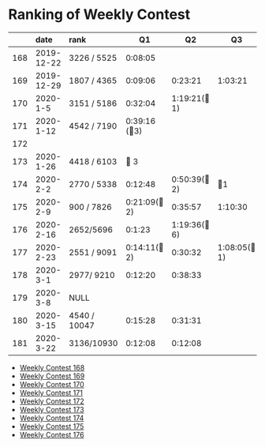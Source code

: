 # Ranking of Weekly Contest



|     | date       | rank         | Q1                | Q2              | Q3               | Q4  |
|:--- |:---------- |:------------ | ----------------- | --------------- | ---------------- | --- |
| 168 | 2019-12-22 | 3226 / 5525  | 0:08:05           |                 |                  |     |
| 169 | 2019-12-29 | 1807 / 4365  | 0:09:06           | 0:23:21         | 1:03:21          |     |
| 170 | 2020-1-5   | 3151 / 5186  | 0:32:04           | 1:19:21(:bug:1) |                  |     |
| 171 | 2020-1-12  | 4542 / 7190  | 0:39:16  (:bug:3) |                 |                  |     |
| 172 |            |              |                   |                 |                  |     |
| 173 | 2020-1-26  | 4418 / 6103  | :bug: 3           |                 |                  |     |
| 174 | 2020-2-2   | 2770 / 5338  | 0:12:48           | 0:50:39(:bug:2) | :bug:1           |     |
| 175 | 2020-2-9   | 900 / 7826   | 0:21:09(:bug: 2)  | 0:35:57         | 1:10:30          |     |
| 176 | 2020-2-16  | 2652/5696    | 0:1:23            | 1:19:36(:bug:6) |                  |     |
| 177 | 2020-2-23  | 2551 / 9091  | 0:14:11(:bug: 2)  | 0:30:32         | 1:08:05(:bug: 1) |     |
| 178 | 2020-3-1   | 2977/ 9210   | 0:12:20           | 0:38:33         |                  |     |
| 179 | 2020-3-8   | NULL         |                   |                 |                  |     |
| 180 | 2020-3-15  | 4540 / 10047 | 0:15:28           | 0:31:31         |                  |     |
| 181 | 2020-3-22  | 3136/10930   | 0:12:08           | 0:12:08         |                  |     |

-   [Weekly Contest 168](https://leetcode.com/contest/weekly-contest-168/)
-   [Weekly Contest 169](https://leetcode.com/contest/weekly-contest-169/ranking)
-   [Weekly Contest 170](https://leetcode.com/contest/weekly-contest-170/ranking/)
-   [Weekly Contest 171](https://leetcode.com/contest/weekly-contest-171/ranking/)
-   [Weekly Contest 172](https://leetcode.com/contest/weekly-contest-172/ranking/)
-   [Weekly Contest 173](https://leetcode.com/contest/weekly-contest-173/ranking/)
-   [Weekly Contest 174](https://leetcode.com/contest/weekly-contest-174/ranking/)
-   [Weekly Contest 175](https://leetcode.com/contest/weekly-contest-175/ranking/)
-   [Weekly Contest 176](https://leetcode.com/contest/weekly-contest-176/ranking/)
